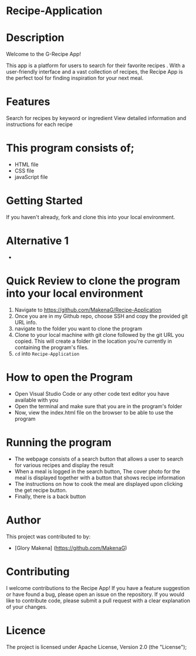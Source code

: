# Recipe-Application

# Description
Welcome to the G-Recipe App!

This app is a platform for users to search for their favorite recipes . With a user-friendly interface and a vast collection of recipes, the Recipe App is the perfect tool for finding inspiration for your next meal.

# Features
Search for recipes by keyword or ingredient
View detailed information and instructions for each recipe


# This program consists of;

- HTML file
- CSS file
- javaScript file

# Getting Started
If you haven't already, fork and clone this into your local environment.

# Alternative 1
- 

# Quick Review to clone the program into your local environment
1. Navigate to https://github.com/MakenaG/Recipe-Application
2. Once you are in my Github repo, choose SSH and copy the provided git URL info.
3. navigate to the folder you want to clone the program
4. Clone to your local machine with git clone followed by the git URL you copied. This will create a folder in the location you're currently in containing the program's files.
5. `cd` into `Recipe-Application`



# How to open the Program
- Open Visual Studio Code or any other code text editor you have available with you
- Open the terminal and make sure that you are in the program's folder
- Now, view the index.html file on the browser to be able to use the program

# Running the program

- The webpage consists of a search button that allows a user to search for various recipes and display the result
- When a meal is logged in the search button, The cover photo for the meal is displayed together with a button that shows recipe information
- The instructions on how to cook the meal are displayed upon clicking the get recipe button.
- Finally, there is a back button

# Author
This project was contributed to by:
- [Glory Makena] (https://github.com/MakenaG)

# Contributing
I welcome contributions to the Recipe App! If you have a feature suggestion or have found a bug, please open an issue on the repository. If you would like to contribute code, please submit a pull request with a clear explanation of your changes.



# Licence
The project is licensed under Apache License, Version 2.0 (the "License");